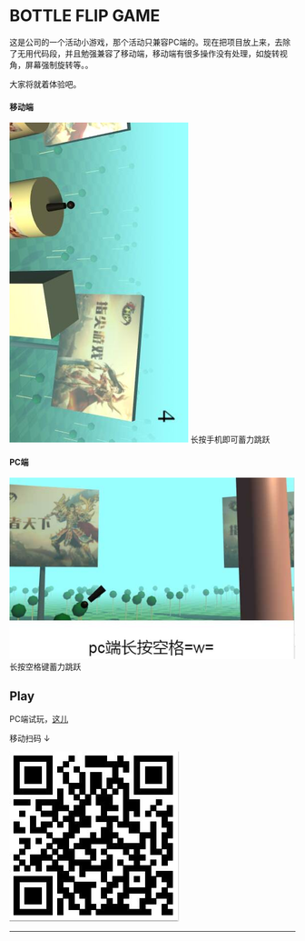 # BOTTLE FLIP GAME
这是公司的一个活动小游戏，那个活动只兼容PC端的。现在把项目放上来，去除了无用代码段，并且勉强兼容了移动端，移动端有很多操作没有处理，如旋转视角，屏幕强制旋转等。。

大家将就着体验吧。

#### 移动端

<img src="./preview-m.jpg" style="margin:0 auto;">
长按手机即可蓄力跳跃

#### PC端

<img src="./preview-pc.jpg" style="margin:0 auto;">
长按空格键蓄力跳跃

## Play

PC端试玩，[这儿](https://dwqdaiwenqi.github.io/bottle-flip-game/)

移动扫码 ↓

<img src="./qr.jpg" style="margin:0 auto;">

---